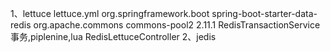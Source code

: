 1、lettuce
    lettuce.yml
    <!-- redis_lettuce -->
    <dependency>
        <groupId>org.springframework.boot</groupId>
        <artifactId>spring-boot-starter-data-redis</artifactId>
    </dependency>
    <dependency>
        <groupId>org.apache.commons</groupId>
        <artifactId>commons-pool2</artifactId>
        <version>2.11.1</version>
    </dependency>
    RedisTransactionService 事务,piplenine,lua
    RedisLettuceController
2、jedis
